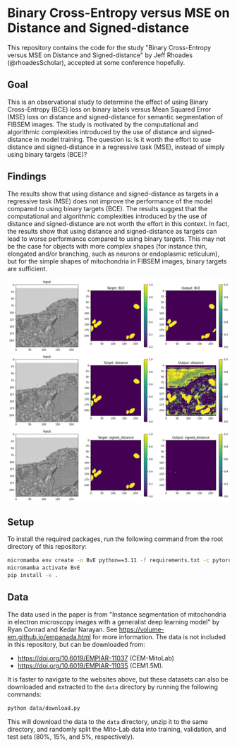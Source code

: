 # Binary Cross-Entropy versus MSE on Distance and Signed-distance

This repository contains the code for the study "Binary Cross-Entropy versus MSE on Distance and Signed-distance" by Jeff Rhoades (@rhoadesScholar), accepted at some conference hopefully.

## Goal

This is an observational study to determine the effect of using Binary Cross-Entropy (BCE) loss on binary labels versus Mean Squared Error (MSE) loss on distance and signed-distance for semantic segmentation of FIBSEM images. The study is motivated by the computational and algorithmic complexities introduced by the use of distance and signed-distance in model training. The question is: Is it worth the effort to use distance and signed-distance in a regressive task (MSE), instead of simply using binary targets (BCE)?

## Findings

The results show that using distance and signed-distance as targets in a regressive task (MSE) does not improve the performance of the model compared to using binary targets (BCE). The results suggest that the computational and algorithmic complexities introduced by the use of distance and signed-distance are not worth the effort in this context. In fact, the results show that using distance and signed-distance as targets can lead to worse performance compared to using binary targets. This may not be the case for objects with more complex shapes (for instance thin, elongated and/or branching, such as neurons or endoplasmic reticulum), but for the simple shapes of mitochondria in FIBSEM images, binary targets are sufficient.

![Results](Binary_V_Distance/qualitative_comparison.png)

## Setup

To install the required packages, run the following command from the root directory of this repository:

```bash
micromamba env create -n BvE python==3.11 -f requirements.txt -c pytorch -c nvidia -y
micromamba activate BvE
pip install -e .
```

## Data

The data used in the paper is from "Instance segmentation of mitochondria in electron microscopy images with a generalist deep learning model" by Ryan Conrad and Kedar Narayan. See https://volume-em.github.io/empanada.html for more information. The data is not included in this repository, but can be downloaded from:
- https://doi.org/10.6019/EMPIAR-11037 (CEM-MitoLab)
- https://doi.org/10.6019/EMPIAR-11035 (CEM1.5M).
<!-- - https://doi.org/10.6019/EMPIAR-10982 (Seven benchmark datasets of instance segmentation of mitochondria) -->

It is faster to navigate to the websites above, but these datasets can also be downloaded and extracted to the `data` directory by running the following commands:

```bash
python data/download.py
```

This will download the data to the `data` directory, unzip it to the same directory, and randomly split the Mito-Lab data into training, validation, and test sets (80%, 15%, and 5%, respectively).

